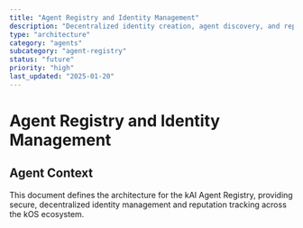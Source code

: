 ```yaml
---
title: "Agent Registry and Identity Management"
description: "Decentralized identity creation, agent discovery, and reputation tracking system"
type: "architecture"
category: "agents"
subcategory: "agent-registry"
status: "future"
priority: "high"
last_updated: "2025-01-20"
---
```


# Agent Registry and Identity Management

## Agent Context
This document defines the architecture for the kAI Agent Registry, providing secure, decentralized identity management and reputation tracking across the kOS ecosystem.
